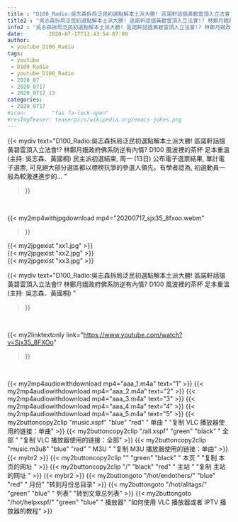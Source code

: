 ```yaml
---
title : "D100_Radio:吳志森拆局泛民初選點解本土派大勝! 區諾軒話搵黃碧雲頂入立法會!? 林鄭月娥政府佛系防逆有內情? D100 風波裡的茶杯 足本重溫 (主持: 吳志森、黃國桐) "
title2 : "吳志森拆局泛民初選點解本土派大勝! 區諾軒話搵黃碧雲頂入立法會!? 林鄭月娥政府佛系防逆有內情? D100 風波裡的茶杯 足本重溫 (主持: 吳志森、黃國桐) "
info2 : "吳志森拆局泛民初選點解本土派大勝! 區諾軒話搵黃碧雲頂入立法會!? 林鄭月娥政府佛系防逆有內情? D100 風波裡的茶杯 足本重溫 (主持: 吳志森、黃國桐) 民主派初選結束, 周一 (13日) 公布電子選票結果, 單計電子選票, 可見絕大部分選區都以標榜抗爭的參選人領先。有學者認為, 初選動員一般為較激進進步的... "
date:        2020-07-17T13:43:54-07:00
author:
 - youtube_D100_Radio
tags:
 - youtube
 - D100_Radio
 - youtube_D100_Radio
 - 2020_07
 - 2020_0717
 - 2020_0717_13
categories:
 - 2020_0717
#icon:        "fas fa-lock-open"
#resImgTeaser: teaserpics/wikipedia.org/emacs-jokes.png
---
```


{{< mydiv text="D100_Radio:吳志森拆局泛民初選點解本土派大勝! 區諾軒話搵黃碧雲頂入立法會!? 林鄭月娥政府佛系防逆有內情? D100 風波裡的茶杯 足本重溫 (主持: 吳志森、黃國桐) 民主派初選結束, 周一 (13日) 公布電子選票結果, 單計電子選票, 可見絕大部分選區都以標榜抗爭的參選人領先。有學者認為, 初選動員一般為較激進進步的... "
>}}
<br>


{{< my2mp4withjpgdownload mp4="20200717_sjx35_8fxoo.webm"
>}}

{{< my2jpgexist "xx1.jpg" >}}<br>
{{< my2jpgexist "xx2.jpg" >}}<br>
{{< my2jpgexist "xx3.jpg" >}}<br>



{{< mydiv text="D100_Radio:吳志森拆局泛民初選點解本土派大勝! 區諾軒話搵黃碧雲頂入立法會!? 林鄭月娥政府佛系防逆有內情? D100 風波裡的茶杯 足本重溫 (主持: 吳志森、黃國桐) "
>}}
<br>

{{< my2linktextonly link="https://www.youtube.com/watch?v=Sjx35_8FXOo"
>}}


<br>

{{< my2mp4audiowithdownload mp4="aaa_1.m4a"    text="1" >}}
{{< my2mp4audiowithdownload mp4="aaa_2.m4a"    text="2" >}}
{{< my2mp4audiowithdownload mp4="aaa_3.m4a"    text="3" >}}
{{< my2mp4audiowithdownload mp4="aaa_4.m4a"    text="4" >}}
{{< my2mp4audiowithdownload mp4="aaa_5.m4a"    text="5" >}}
{{< my2buttoncopy2clip "music.xspf"        "blue"   "red"    " 单曲 "  "复制 VLC 播放器使用的链接：单曲" >}} {{< my2buttoncopy2clip "/all.xspf"         "green"  "black"  " 全部 "  "复制 VLC 播放器使用的链接：全部" >}} {{< my2buttoncopy2clip "music.m3u8"        "blue"   "red"    " M3U  "    "复制 M3U 播放器使用的链接：单曲" >}} {{< mybr2 >}} {{< my2buttoncopy2clip ""                  "green"  "black"  " 本页 "    "复制 本页的网址 " >}} {{< my2buttoncopy2clip "/"                 "black"  "red"    " 主站 "    "复制 主站的网址 " >}} {{< mybr2 >}} {{< my2buttongoto      "/hot/endothers/"   "blue"   "red"    " 月份"   "转到月份总目录" >}} {{< my2buttongoto      "/hot/alltags/"     "green"  "blue"   " 列表"   "转到文章总列表" >}} {{< my2buttongoto      "/hot/helpxspf/"    "green"  "blue"   " 播放器" "如何使用 VLC 播放器或者 IPTV 播放器的教程" >}} 
